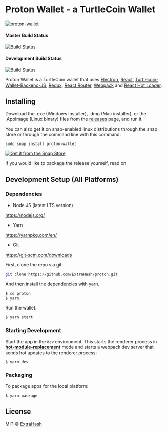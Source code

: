 # Proton Wallet - a TurtleCoin Wallet
[![proton-wallet](https://snapcraft.io/proton-wallet/badge.svg)](https://snapcraft.io/proton-wallet)

#### Master Build Status
[![Build Status](https://travis-ci.org/turtlecoin/turtle-wallet-proton.svg?branch=master)](https://travis-ci.org/turtlecoin/turtle-wallet-proton)

#### Development Build Status
[![Build Status](https://travis-ci.org/turtlecoin/turtle-wallet-proton.svg?branch=development)](https://travis-ci.org/turtlecoin/turtle-wallet-proton)

<p>
  Proton Wallet is a TurtleCoin wallet that uses <a href="http://electron.atom.io/">Electron</a>, <a href="https://facebook.github.io/react/">React</a>, <a href="https://github.com/turtlecoin/turtlecoin-wallet-backend-js">Turtlecoin-Wallet-Backend-JS</a>, <a href="https://github.com/reactjs/redux">Redux</a>, <a href="https://github.com/reactjs/react-router">React Router</a>, <a href="http://webpack.github.io/docs/">Webpack</a> and <a href="https://github.com/gaearon/react-hot-loader">React Hot Loader</a>.
</p>

## Installing 

Download the .exe (Windows installer), .dmg (Mac installer), or the .AppImage (Linux binary) files from the [releases](https://github.com/turtlecoin/turtle-wallet-proton/releases) page, and run it.

You can also get it on snap-enabled linux distributions through the snap store or through the command line with this command:

`sudo snap install proton-wallet`

[![Get it from the Snap Store](https://snapcraft.io/static/images/badges/en/snap-store-white.svg)](https://snapcraft.io/proton-wallet)

If you would like to package the release yourself, read on.

## Development Setup (All Platforms)

### Dependencies

* Node.JS (latest LTS version)

https://nodejs.org/

* Yarn

https://yarnpkg.com/en/

* Git

https://git-scm.com/downloads

First, clone the repo via git:

```bash
git clone https://github.com/ExtraHash/proton.git
```

And then install the dependencies with yarn.

```bash
$ cd proton
$ yarn
```

Run the wallet.

```bash
$ yarn start
```

### Starting Development

Start the app in the `dev` environment. This starts the renderer process in [**hot-module-replacement**](https://webpack.js.org/guides/hmr-react/) mode and starts a webpack dev server that sends hot updates to the renderer process:

```bash
$ yarn dev
```

### Packaging 

To package apps for the local platform:

```bash
$ yarn package
```

## License

MIT © [ExtraHash](https://github.com/ExtraHash)

